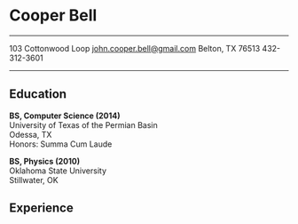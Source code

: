 Cooper Bell
===========

--------------------    -------------------------------------
103 Cottonwood Loop                john.cooper.bell@gmail.com
Belton, TX 76513                                 432-312-3601
--------------------    -------------------------------------

Education
---------

**BS, Computer Science (2014)**  
University of Texas of the Permian Basin  
Odessa, TX  
Honors: Summa Cum Laude  

**BS, Physics (2010)**  
Oklahoma State University  
Stillwater, OK  

Experience
----------

